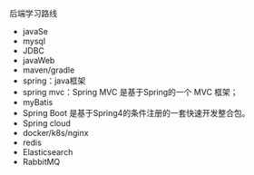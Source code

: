 后端学习路线
- javaSe
- mysql
- JDBC
- javaWeb
- maven/gradle
- spring：java框架
- spring mvc：Spring MVC 是基于Spring的一个 MVC 框架； 
- myBatis
- Spring Boot 是基于Spring4的条件注册的一套快速开发整合包。
- Spring cloud
- docker/k8s/nginx
- redis
- Elasticsearch 
- RabbitMQ
